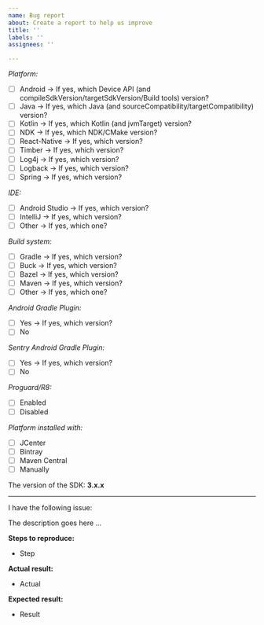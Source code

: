 ```yaml
---
name: Bug report
about: Create a report to help us improve
title: ''
labels: ''
assignees: ''

---
```


_Platform:_
- [ ]  Android -> If yes, which Device API (and compileSdkVersion/targetSdkVersion/Build tools) version?
- [ ]  Java -> If yes, which Java (and sourceCompatibility/targetCompatibility) version?
- [ ]  Kotlin -> If yes, which Kotlin (and jvmTarget) version?
- [ ]  NDK -> If yes, which NDK/CMake version?
- [ ]  React-Native -> If yes, which version?
- [ ]  Timber -> If yes, which version?
- [ ]  Log4j -> If yes, which version?
- [ ]  Logback -> If yes, which version?
- [ ]  Spring -> If yes, which version?

_IDE:_
- [ ]  Android Studio -> If yes, which version?
- [ ]  IntelliJ -> If yes, which version?
- [ ]  Other -> If yes, which one?

_Build system:_
- [ ]  Gradle -> If yes, which version?
- [ ]  Buck -> If yes, which version?
- [ ]  Bazel -> If yes, which version?
- [ ]  Maven -> If yes, which version?
- [ ]  Other -> If yes, which one?

_Android Gradle Plugin:_
- [ ]  Yes -> If yes, which version?
- [ ]  No

_Sentry Android Gradle Plugin:_
- [ ]  Yes -> If yes, which version?
- [ ]  No

_Proguard/R8:_
- [ ]  Enabled
- [ ]  Disabled

_Platform installed with:_
- [ ] JCenter
- [ ] Bintray
- [ ] Maven Central
- [ ] Manually

The version of the SDK:
**3.x.x**

---
I have the following issue:

The description goes here ...

**Steps to reproduce:**
- Step

**Actual result:**
- Actual

**Expected result:**
- Result
